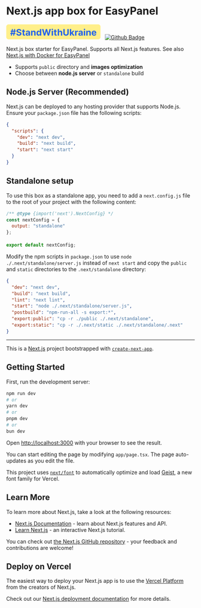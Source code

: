 # Next.js app box for EasyPanel

[![StandWithUkraine](https://raw.githubusercontent.com/vshymanskyy/StandWithUkraine/main/badges/StandWithUkraine.svg)](https://github.com/vshymanskyy/StandWithUkraine) &nbsp;
[![Github Badge](https://img.shields.io/github/followers/digitalandyeu?label=@digitalandyeu&style=social)](https://www.github.com/digitalandyeu)

Next.js box starter for EasyPanel. Supports all Next.js features. See also [Next.js with Docker for EasyPanel](https://github.com/digitalandyeu/next-with-docker)

- Supports `public` directory and **images optimization**
- Choose between **node.js server** or `standalone` build

## Node.js Server (Recommended)

Next.js can be deployed to any hosting provider that supports Node.js. Ensure your `package.json` file has the following
scripts:

```json
{
  "scripts": {
    "dev": "next dev",
    "build": "next build",
    "start": "next start"
  }
}
```

## Standalone setup

To use this box as a standalone app, you need to add a `next.config.js` file to the root of your project with the following content:

```js
/** @type {import('next').NextConfig} */
const nextConfig = {
  output: "standalone"
};

export default nextConfig;
```

Modify the npm scripts in `package.json` to use `node ./.next/standalone/server.js` instead of `next start` and copy the `public` and `static` directories to the `.next/standalone` directory:

```json
{
  "dev": "next dev",
  "build": "next build",
  "lint": "next lint",
  "start": "node ./.next/standalone/server.js",
  "postbuild": "npm-run-all -s export:*",
  "export:public": "cp -r ./public ./.next/standalone",
  "export:static": "cp -r ./.next/static ./.next/standalone/.next"
}
```

---

This is a [Next.js](https://nextjs.org) project bootstrapped with [`create-next-app`](https://nextjs.org/docs/app/api-reference/cli/create-next-app).

## Getting Started

First, run the development server:

```bash
npm run dev
# or
yarn dev
# or
pnpm dev
# or
bun dev
```

Open [http://localhost:3000](http://localhost:3000) with your browser to see the result.

You can start editing the page by modifying `app/page.tsx`. The page auto-updates as you edit the file.

This project uses [`next/font`](https://nextjs.org/docs/app/building-your-application/optimizing/fonts) to automatically optimize and load [Geist](https://vercel.com/font), a new font family for Vercel.

## Learn More

To learn more about Next.js, take a look at the following resources:

- [Next.js Documentation](https://nextjs.org/docs) - learn about Next.js features and API.
- [Learn Next.js](https://nextjs.org/learn) - an interactive Next.js tutorial.

You can check out [the Next.js GitHub repository](https://github.com/vercel/next.js) - your feedback and contributions are welcome!

## Deploy on Vercel

The easiest way to deploy your Next.js app is to use the [Vercel Platform](https://vercel.com/new?utm_medium=default-template&filter=next.js&utm_source=create-next-app&utm_campaign=create-next-app-readme) from the creators of Next.js.

Check out our [Next.js deployment documentation](https://nextjs.org/docs/app/building-your-application/deploying) for more details.
